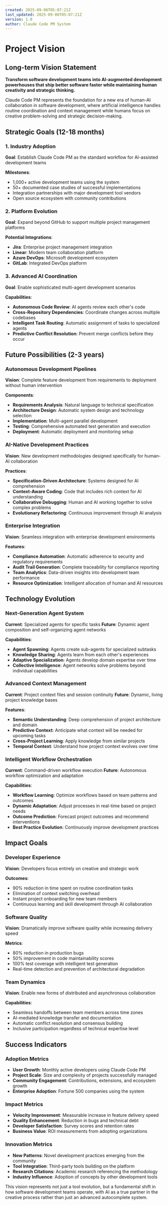 ```yaml
---
created: 2025-09-06T05:07:21Z
last_updated: 2025-09-06T05:07:21Z
version: 1.0
author: Claude Code PM System
---
```


# Project Vision

## Long-term Vision Statement

**Transform software development teams into AI-augmented development powerhouses that ship better software faster while maintaining human creativity and strategic thinking.**

Claude Code PM represents the foundation for a new era of human-AI collaboration in software development, where artificial intelligence handles routine coordination and context management while humans focus on creative problem-solving and strategic decision-making.

## Strategic Goals (12-18 months)

### 1. Industry Adoption
**Goal**: Establish Claude Code PM as the standard workflow for AI-assisted development teams

**Milestones**:
- 1,000+ active development teams using the system
- 50+ documented case studies of successful implementations
- Integration partnerships with major development tool vendors
- Open source ecosystem with community contributions

### 2. Platform Evolution
**Goal**: Expand beyond GitHub to support multiple project management platforms

**Potential Integrations**:
- **Jira**: Enterprise project management integration
- **Linear**: Modern team collaboration platform
- **Azure DevOps**: Microsoft development ecosystem
- **GitLab**: Integrated DevOps platform

### 3. Advanced AI Coordination
**Goal**: Enable sophisticated multi-agent development scenarios

**Capabilities**:
- **Autonomous Code Review**: AI agents review each other's code
- **Cross-Repository Dependencies**: Coordinate changes across multiple codebases
- **Intelligent Task Routing**: Automatic assignment of tasks to specialized agents
- **Predictive Conflict Resolution**: Prevent merge conflicts before they occur

## Future Possibilities (2-3 years)

### Autonomous Development Pipelines
**Vision**: Complete feature development from requirements to deployment without human intervention

**Components**:
- **Requirements Analysis**: Natural language to technical specification
- **Architecture Design**: Automatic system design and technology selection
- **Implementation**: Multi-agent parallel development
- **Testing**: Comprehensive automated test generation and execution
- **Deployment**: Automatic deployment and monitoring setup

### AI-Native Development Practices
**Vision**: New development methodologies designed specifically for human-AI collaboration

**Practices**:
- **Specification-Driven Architecture**: Systems designed for AI comprehension
- **Context-Aware Coding**: Code that includes rich context for AI understanding
- **Collaborative Debugging**: Human and AI working together to solve complex problems
- **Evolutionary Refactoring**: Continuous improvement through AI analysis

### Enterprise Integration
**Vision**: Seamless integration with enterprise development environments

**Features**:
- **Compliance Automation**: Automatic adherence to security and regulatory requirements
- **Audit Trail Generation**: Complete traceability for compliance reporting
- **Team Analytics**: Data-driven insights into development team performance
- **Resource Optimization**: Intelligent allocation of human and AI resources

## Technology Evolution

### Next-Generation Agent System
**Current**: Specialized agents for specific tasks
**Future**: Dynamic agent composition and self-organizing agent networks

**Capabilities**:
- **Agent Spawning**: Agents create sub-agents for specialized subtasks
- **Knowledge Sharing**: Agents learn from each other's experiences
- **Adaptive Specialization**: Agents develop domain expertise over time
- **Collective Intelligence**: Agent networks solve problems beyond individual capabilities

### Advanced Context Management
**Current**: Project context files and session continuity
**Future**: Dynamic, living project knowledge bases

**Features**:
- **Semantic Understanding**: Deep comprehension of project architecture and domain
- **Predictive Context**: Anticipate what context will be needed for upcoming tasks
- **Cross-Project Learning**: Apply knowledge from similar projects
- **Temporal Context**: Understand how project context evolves over time

### Intelligent Workflow Orchestration
**Current**: Command-driven workflow execution
**Future**: Autonomous workflow optimization and adaptation

**Capabilities**:
- **Workflow Learning**: Optimize workflows based on team patterns and outcomes
- **Dynamic Adaptation**: Adjust processes in real-time based on project needs
- **Outcome Prediction**: Forecast project outcomes and recommend interventions
- **Best Practice Evolution**: Continuously improve development practices

## Impact Goals

### Developer Experience
**Vision**: Developers focus entirely on creative and strategic work

**Outcomes**:
- 90% reduction in time spent on routine coordination tasks
- Elimination of context switching overhead
- Instant project onboarding for new team members
- Continuous learning and skill development through AI collaboration

### Software Quality
**Vision**: Dramatically improve software quality while increasing delivery speed

**Metrics**:
- 80% reduction in production bugs
- 50% improvement in code maintainability scores
- 100% test coverage with intelligent test generation
- Real-time detection and prevention of architectural degradation

### Team Dynamics
**Vision**: Enable new forms of distributed and asynchronous collaboration

**Capabilities**:
- Seamless handoffs between team members across time zones
- AI-mediated knowledge transfer and documentation
- Automatic conflict resolution and consensus building
- Inclusive participation regardless of technical expertise level

## Success Indicators

### Adoption Metrics
- **User Growth**: Monthly active developers using Claude Code PM
- **Project Scale**: Size and complexity of projects successfully managed
- **Community Engagement**: Contributions, extensions, and ecosystem growth
- **Enterprise Adoption**: Fortune 500 companies using the system

### Impact Metrics
- **Velocity Improvement**: Measurable increase in feature delivery speed
- **Quality Enhancement**: Reduction in bugs and technical debt
- **Developer Satisfaction**: Survey scores and retention rates
- **Business Value**: ROI measurements from adopting organizations

### Innovation Metrics
- **New Patterns**: Novel development practices emerging from the community
- **Tool Integration**: Third-party tools building on the platform
- **Research Citations**: Academic research referencing the methodology
- **Industry Influence**: Adoption of concepts by other development tools

This vision represents not just a tool evolution, but a fundamental shift in how software development teams operate, with AI as a true partner in the creative process rather than just an advanced autocomplete system.